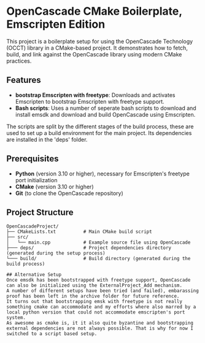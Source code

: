 # OpenCascade CMake Boilerplate, Emscripten Edition

This project is a boilerplate setup for using the OpenCascade Technology (OCCT) library in a CMake-based project. It demonstrates how to fetch, build, and link against the OpenCascade library using modern CMake practices.

## Features

- **bootstrap Emscripten with freetype**: Downloads and activates Emscripten to bootstrap Emscripten with freetype support.
- **Bash scripts**: Uses a number of seperate bash scripts to download and install emsdk and download and build OpenCascade using Emscripten. 

The scripts are split by the different stages of the build process, these are used to set up a build environment for the main project. Its dependencies are installed in the 'deps' folder.
## Prerequisites

- **Python** (version 3.10 or higher), necessary for Emscripten's freetype port initialization
- **CMake** (version 3.10 or higher)
- **Git** (to clone the OpenCascade repository)

## Project Structure

```plaintext
OpenCascadeProject/
├── CMakeLists.txt          # Main CMake build script
├── src/
│   └── main.cpp            # Example source file using OpenCascade
├─── deps/                  # Project dependencies directory (generated during the setup process)
└─── build/                 # Build directory (generated during the build process)

## Alternative Setup
Once emsdk has been bootstrapped with freetype support, OpenCascade can also be initialized using the ExternalProject_Add mechanism.
A number of different setups have been tried (and failed), embarassing proof has been left in the archive folder for future reference.
It turns out that bootstrapping emsk with freetype is not really something cmake can accommodate and my efforts where also marred by a local python version that could not accommodate emscripten's port system.
As awesome as cmake is, it it also quite byzantine and bootstrapping external dependencies are not always possible. That is why for now I switched to a script based setup.
